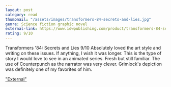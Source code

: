 ```yaml
---
layout: post
category: read
thumbnail: "/assets/images/transformers-84-secrets-and-lies.jpg"
genre: Science fiction graphic novel
external-link: https://www.idwpublishing.com/product/transformers-84-secrets-and-lies-tp
rating: 9/10
---
```

Transformers '84: Secrets and Lies
9/10
Absolutely loved the art style and writing on these issues. If anything, I wish it was longer. This is the type of story I would love to see in an animated series. Fresh but still familiar. The use of Counterpunch as the narrator was very clever. Grimlock's depiction was definitely one of my favorites of him.

["External"](https://www.idwpublishing.com/product/transformers-84-secrets-and-lies-tp)